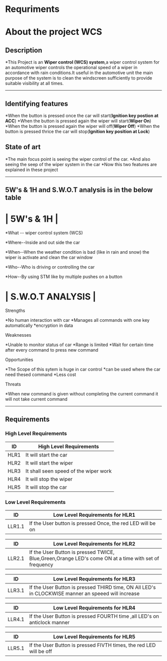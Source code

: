 # Requriments

#  About the project WCS
## Description
*This Project is an __Wiper control (WCS) system__,a wiper control system for an automotive wiper controls the operational speed of a wiper in accordance with rain conditions.It useful in the automotive unit the main purpose of the system is to clean the windscreen sufficiently to provide suitable visibility at all times.

---

## Identifying features
*When the button is pressed once the car will start(__Ignition key postion at ACC__)
*When the button is pressed again the wiper will start(__Wiper On__)
*When the button is pressed again the wiper will off(__Wiper Off__)
*When the button is pressed thrice the car will stop(__Ignition key position at Lock__)

## State of art
*The main focus point is seeing the wiper control of the car.
*And also seeing the seep of the wiper system in the car
*Now this two features are explained in these project

---
## 5W's & 1H and S.W.O.T analysis is in the below table 

# | 5W's & 1H | 
*What -- wiper control system (WCS) 

*Where--Inside and out side the car 

*When--When the weather condition is bad (like in rain and snow) the wiper is activate and clean the car window 

*Who--Who is driving or controlling the car 

*How--By using STM like by multiple pushes on a button

# | S.W.O.T ANALYSIS | 

Strengths 

*No human interaction with car
*Manages all commands with one key automatically
*encryption in data

 Weaknesses
 
*Unable to monitor status of car
*Range is limited
*Wait for certain time after every command to press new command 

Opportunities

*The Scope of this sytem is huge in car control
*can be used where  the car need thesed command
*Less cost

Threats

*When new command is given without completing the current command it will not take current command 

---

## Requirements

### High Level Requirements


| ID | High Level Requirements |
| -------- | -------------- |
| HLR1 | It will start the car|
| HLR2 | It will start the wiper |
| HLR3 | It shall seen speed of the wiper work |
| HLR4 | It will stop the wiper |
| HLR5 | It will stop the car |


### Low Level Requirements


| ID | Low Level Requirements for HLR1|     
| ----- | ----- | 
| LLR1.1 | If the User button is pressed Once, the red LED will be on |      

| ID | Low Level Requirements for HLR2|
| ----- | ----- |
| LLR2.1 | If the User Button is pressed TWICE, Blue,Green,Orange LED's come ON at a time with set of frequency |

| ID | Low Level Requirements for HLR3| 
| -------- | -------------- |
| LLR3.1 |  If the User Button is pressed THIRD time, ON All LED's in CLOCKWISE manner an speeed will increase |  

| ID | Low Level Requirements for HLR4|
| -------- | -------------- |
| LLR4.1 | If the User Button is pressed FOURTH time ,all LED's on anticlock manner |

| ID | Low Level Requirements for HLR5|
| -------- | -------------- |
| LLR5.1 | If the User Button is pressed FIVTH times, the red LED will be off |
